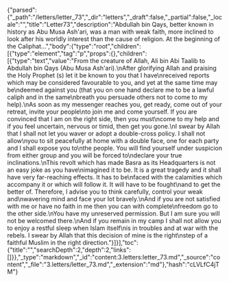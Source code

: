{"parsed":{"_path":"/letters/letter_73","_dir":"letters","_draft":false,"_partial":false,"_locale":"","title":"Letter73","description":"Abdullah bin Qays, better known in history as Abu Musa Ash'ari, was a man with weak faith, more inclined to look after his worldly interest than the cause of religion. At the beginning of the Caliphat...","body":{"type":"root","children":[{"type":"element","tag":"p","props":{},"children":[{"type":"text","value":"From the creature of Allah, Ali bin Abi Taalib to Abdullah bin Qays (Abu Musa Ash'ari).\nAfter glorifying Allah and praising the Holy Prophet (s) let it be known to you that I have\nreceived reports which may be considered favourable to you, and yet at the same time may be\ndeemed against you (that you on one hand declare me to be a lawful caliph and in the same\nbreath you persuade others not to come to my help).\nAs soon as my messenger reaches you, get ready, come out of your retreat, invite your people\nto join me and come yourself. If you are convinced that I am on the right side, then you must\ncome to my help and if you feel uncertain, nervous or timid, then get you gone.\nI swear by Allah that I shall not let you waver or adopt a double-cross policy. I shall not allow\nyou to sit peacefully at home with a double face, one for each party and I shall expose you to\nthe people. You will find yourself under suspicion from either group and you will be forced to\ndeclare your true inclinations.\nThis revolt which has made Basra as its Headquarters is not an easy joke as you have\nimagined it to be. It is a great tragedy and it shall have very far-reaching effects. It has to be\nfaced with the calamities which accompany it or which will follow it. It will have to be fought\nand to get the better of. Therefore, I advise you to think carefully, control your weak and\nwavering mind and face your lot bravely.\nAnd if you are not satisfied with me or have no faith in me then you can with complete\nfreedom go to the other side.\nYou have my unreserved permission. But I am sure you will not be welcomed there.\nAnd if you remain in my camp I shall not allow you to enjoy a restful sleep when Islam itself\nis in troubles and at war with the rebels. I swear by Allah that this decision of mine is the right\nstep of a faithful Muslim in the right direction."}]}],"toc":{"title":"","searchDepth":2,"depth":2,"links":[]}},"_type":"markdown","_id":"content:3.letters:letter_73.md","_source":"content","_file":"3.letters/letter_73.md","_extension":"md"},"hash":"cLVLfC4jTM"}